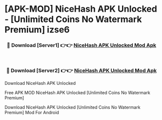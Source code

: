 # [APK-MOD] NiceHash APK Unlocked - [Unlimited Coins No Watermark Premium] izse6



<div align="center">
<h3>🔴 Download [Server1] 👉👉 <a href="https://momento.my/?title=NiceHash_APK_Unlocked">NiceHash APK Unlocked Mod Apk</a></h3><br>

<h3>🔴 Download [Server2] 👉👉 <a href="https://momento.my/?title=NiceHash_APK_Unlocked">NiceHash APK Unlocked Mod Apk</a></h3>
</div>



Download NiceHash APK Unlocked 

Free APK MOD NiceHash APK Unlocked [Unlimited Coins No Watermark Premium]

Download NiceHash APK Unlocked [Unlimited Coins No Watermark Premium] Mod For Android
